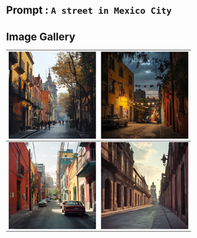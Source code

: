 # Prompt : `A street in Mexico City`

# Image Gallery

| ![Image 1](A_street_in_Mexico_City__1.png) | ![Image 2](A_street_in_Mexico_City__2.png) |
| ------------------------------------------ | ------------------------------------------ |
| ![Image 3](A_street_in_Mexico_City__3.png) | ![Image 4](A_street_in_Mexico_City__4.png) |
